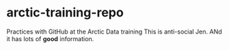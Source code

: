 # arctic-training-repo
Practices with GitHub at the Arctic Data training
This is anti-social Jen.
ANd it has lots of **good** information.
